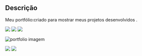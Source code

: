 <h2>Descrição</h2>
<p>Meu portfólio:criado para mostrar meus projetos desenvolvidos .</p>

<div style="display: inline_block">

<img src="https://img.shields.io/badge/html5-%23E34F26.svg?style=for-the-badge&logo=html5&logoColor=white" />
<img src="https://img.shields.io/badge/css3-%231572B6.svg?style=for-the-badge&logo=css3&logoColor=white" />
<img src="https://img.shields.io/badge/javascript-%23323330.svg?style=for-the-badge&logo=javascript&logoColor=%23F7DF1E" />
  
</div>

![portfolio imagem](https://user-images.githubusercontent.com/118509267/214541624-52009430-a990-48dc-9079-7c3019c27e46.png)

<div style="display: inline_block">
  
<a href="https://www.linkedin.com/in/william-souza-758330254/" target="_blank"><img src="https://img.shields.io/badge/-LinkedIn-%230077B5?style=for-the-badge&logo=linkedin&logoColor=white" target="_blank"></a>
<a href="https://vercel.com/williamsouzatx-gmailcom/portfolio/Gby6pXxELufFZs88xM61CECRgikD" target="_blank"><img src="https://img.shields.io/badge/-Portf%C3%B3lio-brown?style=for-the-badge&logo=true" target="_blank"></a>
  
</div>
